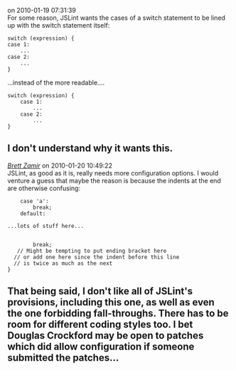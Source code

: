 *[]()* on 2010-01-19 07:31:39  
For some reason, JSLint wants the cases of a switch statement to be lined up with the switch statement itself:
```
switch (expression) {
case 1:
    ...
case 2:
    ...
}
```

...instead of the more readable....

```
switch (expression) {
    case 1:
        ...
    case 2:
        ...
}
```

I don't understand why it wants this.
---------------------------------------
*[Brett Zamir](http://brett-zamir.me)* on 2010-01-20 10:49:22  
JSLint, as good as it is, really needs more configuration options. I would venture a guess that maybe the reason is because the indents at the end are otherwise confusing:

```switch(v) {
    case 'a':
        break;
    default:

...lots of stuff here...


        break;
   // Might be tempting to put ending bracket here 
  // or add one here since the indent before this line 
  // is twice as much as the next
}
```

That being said, I don't like all of JSLint's provisions, including this one, as well as even the one forbidding fall-throughs. There has to be room for different coding styles too. I bet Douglas Crockford may be open to patches which did allow configuration if someone submitted the patches...
---------------------------------------
